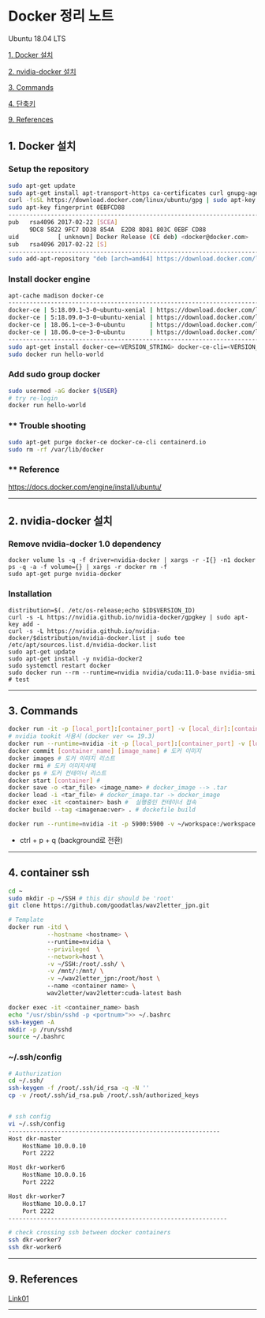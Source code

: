 # Docker 정리 노트
  
  Ubuntu 18.04 LTS 

  [1. Docker 설치](#1.-Docker-설치)
  
  [2. nvidia-docker 설치](#1.-nvidia-docker-설치)

  [3. Commands](#2.-Commands)
  
  [4. 단축키](#3.-단축키)

  [9. References](#9.-References)

## 1. Docker 설치 <a name="1.-Docker-설치"></a>
  ### Setup the repository
  ```bash
  sudo apt-get update
  sudo apt-get install apt-transport-https ca-certificates curl gnupg-agent software-properties-common
  curl -fsSL https://download.docker.com/linux/ubuntu/gpg | sudo apt-key add -
  sudo apt-key fingerprint 0EBFCD88
  -------------------------------------------------------------------------
  pub   rsa4096 2017-02-22 [SCEA]
        9DC8 5822 9FC7 DD38 854A  E2D8 8D81 803C 0EBF CD88
  uid           [ unknown] Docker Release (CE deb) <docker@docker.com>
  sub   rsa4096 2017-02-22 [S]
  ------------------------------------------------------------------------
  sudo add-apt-repository "deb [arch=amd64] https://download.docker.com/linux/ubuntu $(lsb_release -cs) stable"
  ```
  ### Install docker engine
  ```bash
  apt-cache madison docker-ce
  -----------------------------------------------------------------------------------------------------------------
  docker-ce | 5:18.09.1~3-0~ubuntu-xenial | https://download.docker.com/linux/ubuntu  xenial/stable amd64 Packages
  docker-ce | 5:18.09.0~3-0~ubuntu-xenial | https://download.docker.com/linux/ubuntu  xenial/stable amd64 Packages
  docker-ce | 18.06.1~ce~3-0~ubuntu       | https://download.docker.com/linux/ubuntu  xenial/stable amd64 Packages
  docker-ce | 18.06.0~ce~3-0~ubuntu       | https://download.docker.com/linux/ubuntu  xenial/stable amd64 Packages
  -----------------------------------------------------------------------------------------------------------------
  sudo apt-get install docker-ce=<VERSION_STRING> docker-ce-cli=<VERSION_STRING> containerd.io
  sudo docker run hello-world
  ```
  
  ### Add sudo group docker
  ```bash
  sudo usermod -aG docker ${USER}
  # try re-login
  docker run hello-world
  ```
  
  ### ** Trouble shooting
  ```bash
  sudo apt-get purge docker-ce docker-ce-cli containerd.io
  sudo rm -rf /var/lib/docker
  ```
  
  
  ### ** Reference
  https://docs.docker.com/engine/install/ubuntu/
  
  
  
---

## 2. nvidia-docker 설치 <a name="2.-nvidia-docker-설치"></a>
  ### Remove nvidia-docker 1.0 dependency
  ```
  docker volume ls -q -f driver=nvidia-docker | xargs -r -I{} -n1 docker ps -q -a -f volume={} | xargs -r docker rm -f
  sudo apt-get purge nvidia-docker
  ```
  
  ### Installation
  ```
  distribution=$(. /etc/os-release;echo $ID$VERSION_ID)
  curl -s -L https://nvidia.github.io/nvidia-docker/gpgkey | sudo apt-key add -
  curl -s -L https://nvidia.github.io/nvidia-docker/$distribution/nvidia-docker.list | sudo tee /etc/apt/sources.list.d/nvidia-docker.list
  sudo apt-get update
  sudo apt-get install -y nvidia-docker2
  sudo systemctl restart docker
  sudo docker run --rm --runtime=nvidia nvidia/cuda:11.0-base nvidia-smi # test
  ```
  

  

---

## 3. Commands <a name="2.-Commands"></a>

  ```bash
  docker run -it -p [local_port]:[container_port] -v [local_dir]:[container_dir] --name [container_name] [docker_image] # 실행
  # nvidia tookit 사용시 (docker ver <= 19.3) 
  docker run --runtime=nvidia -it -p [local_port]:[container_port] -v [local_dir]:[container_dir] --name [container_name] [docker_image] # 실행
  docker commit [container_name] [image_name] # 도커 이미지 
  docker images # 도커 이미지 리스트
  docker rmi # 도커 이미지삭제
  docker ps # 도커 컨테이너 리스트
  docker start [container] # 
  docker save -o <tar_file> <image_name> # docker_image --> .tar
  docker load -i <tar_file> # docker_image.tar -> docker_image
  docker exec -it <container> bash #  실행중인 컨테이너 접속
  docker build --tag <imagenae:ver> . # dockefile build
  
  docker run --runtime=nvidia -it -p 5900:5900 -v ~/workspace:/workspace --name edges2portrait tom_workspace:base
  ```
  * ctrl + p + q (background로 전환)
---


## 4. container ssh  <a name="3.-단축키"></a>
  ```bash
  cd ~
  sudo mkdir -p ~/SSH # this dir should be 'root'
  git clone https://github.com/goodatlas/wav2letter_jpn.git

  # Template
  docker run -itd \
             --hostname <hostname> \ 
             --runtime=nvidia \
             --privileged  \
             --network=host \
             -v ~/SSH:/root/.ssh/ \
             -v /mnt/:/mnt/ \
             -v ~/wav2letter_jpn:/root/host \ 
             --name <container name> \
             wav2letter/wav2letter:cuda-latest bash

  docker exec -it <container_name> bash
  echo "/usr/sbin/sshd -p <portnum>">> ~/.bashrc
  ssh-keygen -A
  mkdir -p /run/sshd
  source ~/.bashrc
  ```
  
  ### ~/.ssh/config
  ```bash
  # Authurization
  cd ~/.ssh/
  ssh-keygen -f /root/.ssh/id_rsa -q -N ''
  cp -v /root/.ssh/id_rsa.pub /root/.ssh/authorized_keys


  # ssh config
  vi ~/.ssh/config
  ------------------------------------------------------------
  Host dkr-master
      HostName 10.0.0.10
      Port 2222

  Host dkr-worker6
      HostName 10.0.0.16
      Port 2222

  Host dkr-worker7
      HostName 10.0.0.17
      Port 2222
  --------------------------------------------------------------

  # check crossing ssh between docker containers
  ssh dkr-worker7 
  ssh dkr-worker6
  ```

---

## 9. References <a name="9.-References"></a>
  [Link01](https://www.44bits.io/ko/post/almost-perfect-development-environment-with-docker-and-docker-compose#%EA%B0%9C%EB%B0%9C%EC%9A%A9-dockerfile%EC%9D%84-%EB%B3%84%EB%8F%84%EB%A1%9C-%EA%B4%80%EB%A6%AC%ED%95%98%EA%B8%B0)

---





